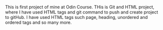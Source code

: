 This is first project of mine at Odin Course.
THis is Git and HTML project, where I have used HTML tags and git command to push and create project to gitHub. I have used HTML tags such page, heading, unordered and ordered tags and so many more.